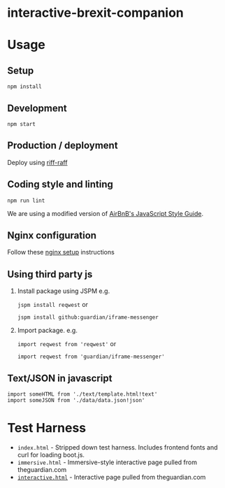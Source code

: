 # interactive-brexit-companion

Usage
=====

Setup
-----
`npm install`

Development
-----------
`npm start`

Production / deployment
-----------------------

Deploy using [riff-raff](https://github.com/guardian/riff-raff)

Coding style and linting
------------------------
`npm run lint`

We are using a modified version of [AirBnB's JavaScript Style Guide](style-guide.md).

Nginx configuration
-------------------

Follow these [nginx setup](doc/nginx-setup.md) instructions

Using third party js
--------------------
1. Install package using JSPM e.g.

	`jspm install reqwest` or

	`jspm install github:guardian/iframe-messenger`

2. Import package. e.g.

	`import reqwest from 'reqwest'` or

	`import reqwest from 'guardian/iframe-messenger'`

Text/JSON in javascript
-----------------------
```
import someHTML from './text/template.html!text'
import someJSON from './data/data.json!json'
```

Test Harness
============

* `index.html` - Stripped down test harness. Includes frontend fonts and curl for loading boot.js.
* `immersive.html` - Immersive-style interactive page pulled from theguardian.com
* [`interactive.html`](http://localhost:8000/interactive.html) - Interactive page pulled from theguardian.com
